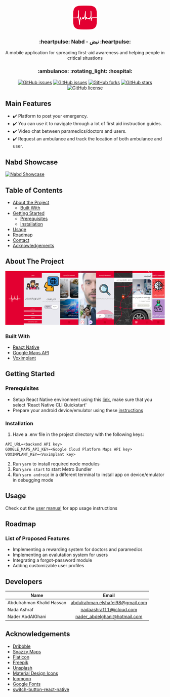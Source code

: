 <!-- PROJECT LOGO -->

<br />
<p align="center">
  <a href="https://github.com/Abdulrahman-Khalid/nabd-react-native">
    <img src="src/assets/imgs/app-logo.png" alt="Logo" width="80" height="80">
  </a>

  <h3 align="center">:heartpulse: Nabd - نبض :heartpulse:</h3>

  <p align="center">
    A mobile application for spreading first-aid awareness and helping people in critical situations
  </p>
</p>

</div>

<h3 align="center">:ambulance: :rotating_light: :hospital:</h3>
<div align="center">

[![GitHub issues](https://img.shields.io/github/contributors/Abdulrahman-Khalid/nabd-react-native)](https://github.com/Abdulrahman-Khalid/nabd-react-native/contributors)
[![GitHub issues](https://img.shields.io/github/issues/Abdulrahman-Khalid/nabd-react-native)](https://github.com/Abdulrahman-Khalid/nabd-react-native/issues)
[![GitHub forks](https://img.shields.io/github/forks/Abdulrahman-Khalid/nabd-react-native)](https://github.com/Abdulrahman-Khalid/nabd-react-native/network)
[![GitHub stars](https://img.shields.io/github/stars/Abdulrahman-Khalid/nabd-react-native)](https://github.com/Abdulrahman-Khalid/nabd-react-native/stargazers)
[![GitHub license](https://img.shields.io/github/license/Abdulrahman-Khalid/nabd-react-native)](https://github.com/Abdulrahman-Khalid/nabd-react-native/blob/master/LICENSE)

</div>

## Main Features

- :heavy_check_mark: Platform to post your emergency.
- :heavy_check_mark: You can use it to navigate through a lot of first aid instruction guides.
- :heavy_check_mark: Video chat between paramedics/doctors and users.
- :heavy_check_mark: Request an ambulance and track the location of both ambulance and user.

## Nabd Showcase

[![Nabd Showcase](https://img.youtube.com/vi/jIkkqqlbdu0/0.jpg)](https://www.youtube.com/watch?v=https://youtu.be/jIkkqqlbdu0)

<!-- TABLE OF CONTENTS -->
## Table of Contents

* [About the Project](#about-the-project)
  * [Built With](#built-with)
* [Getting Started](#getting-started)
  * [Prerequisites](#prerequisites)
  * [Installation](#installation)
* [Usage](#usage)
* [Roadmap](#roadmap)
* [Contact](#contact)
* [Acknowledgements](#acknowledgements)

<!-- ABOUT THE PROJECT -->

## About The Project

[![Nabd App Showcase][product-screenshot]](https://youtu.be/jIkkqqlbdu0)

### Built With

* [React Native](https://facebook.github.io/react-native/)
* [Google Maps API](https://cloud.google.com/maps-platform/)
* [Voximplant](https://voximplant.com/)

<!-- GETTING STARTED -->

## Getting Started

### Prerequisites

* Setup React Native environment using this [link](https://facebook.github.io/react-native/docs/getting-started), make sure that you select 'React Native CLI Quickstart'
* Prepare your android device/emulator using these [instructions](https://facebook.github.io/react-native/docs/getting-started#preparing-the-android-device)

### Installation

1. Have a .env file in the project directory with the following keys:

  ```
  API_URL=<backend API key>
  GOOGLE_MAPS_API_KEY=<Google Cloud Platform Maps API key>
  VOXIMPLANT_KEY=<Voximplant key>
  ```

2. Run `yarn` to install required node modules
3. Run `yarn start` to start Metro Bundler
4. Run `yarn android` in a different terminal to install app on device/emulator in debugging mode

<!-- USAGE EXAMPLES -->

## Usage

Check out the [user manual](/docs/user_manual.pdf) for app usage instructions

<!-- ROADMAP -->

## Roadmap

### List of Proposed Features

* Implementing a rewarding system for doctors and paramedics
* Implementing an evalutation system for users
* Integrating a forgot-password module
* Adding customizable user profiles

<!-- CONTACT -->

## Developers

| Name                                |              Email               |
| ----------------------------------- | :------------------------------: |
| Abdulrahman Khalid Hassan           | abdulrahman.elshafei98@gmail.com |
| Nada Ashraf                         |       nadaashraf11@icloud.com    |
| Nader AbdAlGhani                    |    nader_abdelghani@hotmail.com  |


<!-- ACKNOWLEDGEMENTS -->

## Acknowledgements

* [Dribbble](https://dribbble.com/)
* [Snazzy Maps](https://snazzymaps.com/explore)
* [Flaticon](https://www.flaticon.com/)
* [Freepik](https://www.freepik.com/)
* [Unsplash](https://unsplash.com/)
* [Material Design Icons](https://materialdesignicons.com/)
* [Icomoon](https://icomoon.io/)
* [Google Fonts](https://fonts.google.com/)
* [switch-button-react-native](https://www.npmjs.com/package/switch-button-react-native)

<!-- MARKDOWN LINKS & IMAGES -->

[product-screenshot]: src/assets/imgs/app-showcase-image.png
